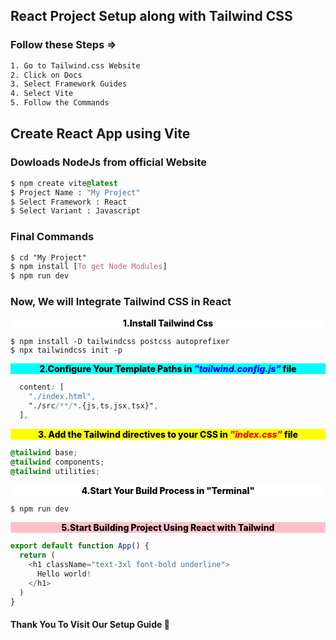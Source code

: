 ## React Project Setup along with Tailwind CSS
### Follow these Steps => 
```bash
1. Go to Tailwind.css Website 
2. Click on Docs
3. Select Framework Guides
4. Select Vite
5. Follow the Commands 
```
## Create React App using Vite
### Dowloads NodeJs from official Website
```css
$ npm create vite@latest
$ Project Name : "My Project"
$ Select Framework : React
$ Select Variant : Javascript
```
### Final Commands
```css
$ cd "My Project"
$ npm install [To get Node Modules]
$ npm run dev
```

### Now, We will Integrate Tailwind CSS in React
<div style= "color:black; font-weight:800; background-color:white; text-align:center">1.Install Tailwind Css</div>

```
$ npm install -D tailwindcss postcss autoprefixer
$ npx tailwindcss init -p
```
<div style= "color:black; font-weight:800; background-color:cyan; text-align:center">2.Configure Your Template Paths in <span style="font-style:italic; color:blue">"tailwind.config.js"</span> file</div>

```css
  content: [
    "./index.html",
    "./src/**/*.{js,ts,jsx,tsx}",
  ],
```
<div style= "color:black; font-weight:800; background-color:yellow; text-align:center">3. Add the Tailwind directives to your CSS in <span style="font-style:italic; color:red">"index.css"</span> file</div>

```css
@tailwind base;
@tailwind components;
@tailwind utilities;
```
<div style= "color:black; font-weight:800; background-color:white; text-align:center">4.Start Your Build Process <span>in "Terminal"</span></div>

```bash
$ npm run dev
```
<div style= "color:black; font-weight:800; background-color:pink; text-align:center">5.Start Building Project Using React with Tailwind</div>

```js
export default function App() {
  return (
    <h1 className="text-3xl font-bold underline">
      Hello world!
    </h1>
  )
}
```
#### Thank You To Visit Our Setup Guide 🚀